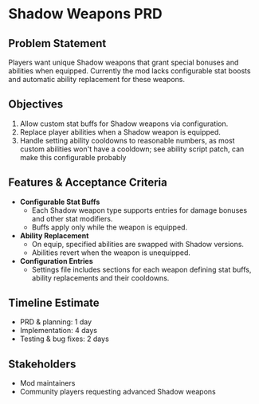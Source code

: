 # Shadow Weapons PRD

## Problem Statement
Players want unique Shadow weapons that grant special bonuses and abilities when equipped. Currently the mod lacks configurable stat boosts and automatic ability replacement for these weapons.

## Objectives
1. Allow custom stat buffs for Shadow weapons via configuration.
2. Replace player abilities when a Shadow weapon is equipped.
3. Handle setting ability cooldowns to reasonable numbers, as most custom abilities won't have a cooldown; see ability script patch, can make this configurable probably

## Features & Acceptance Criteria
- **Configurable Stat Buffs**
  - Each Shadow weapon type supports entries for damage bonuses and other stat modifiers.
  - Buffs apply only while the weapon is equipped.
- **Ability Replacement**
  - On equip, specified abilities are swapped with Shadow versions.
  - Abilities revert when the weapon is unequipped.
- **Configuration Entries**
  - Settings file includes sections for each weapon defining stat buffs, ability replacements and their cooldowns.

## Timeline Estimate
- PRD & planning: 1 day
- Implementation: 4 days
- Testing & bug fixes: 2 days

## Stakeholders
- Mod maintainers
- Community players requesting advanced Shadow weapons
